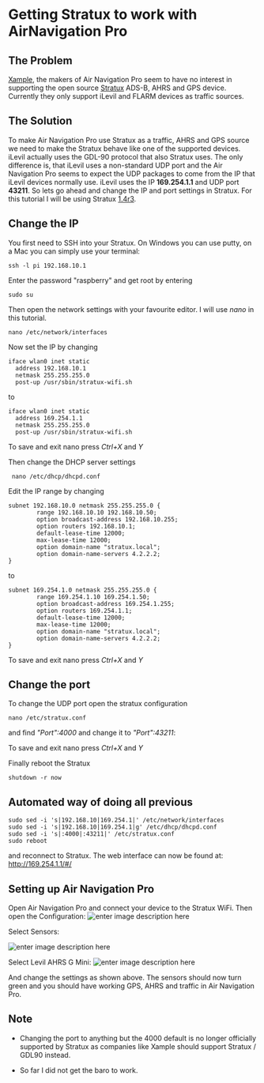 # Getting Stratux to work with AirNavigation Pro

## The Problem
[Xample](https://www.airnavigation.aero/), the makers of Air Navigation Pro seem to have no interest in supporting the open source [Stratux](http://stratux.me/)  ADS-B, AHRS and GPS device. Currently they only support iLevil and FLARM devices as traffic sources. 

## The Solution

To make Air Navigation Pro use Stratux as a traffic, AHRS and GPS source we need to make the Stratux behave like one of the supported devices. iLevil actually uses the GDL-90 protocol that also Stratux uses. The only difference is, that iLevil uses a non-standard UDP port and the Air Navigation Pro seems to expect the UDP packages to come from the IP that iLevil devices normally use. iLevil uses the IP **169.254.1.1** and UDP port **43211**. So lets go ahead and change the IP and port settings in Stratux. For this tutorial I will be using Stratux [1.4r3](https://github.com/cyoung/stratux/tree/v1.4r3).

## Change the IP

You first need to SSH into your Stratux. On Windows you can use putty, on a Mac you can simply use your terminal:

    ssh -l pi 192.168.10.1

Enter the password "raspberry" and get root by entering

    sudo su

Then open the network settings with your favourite editor. I will use *nano* in this tutorial.

    nano /etc/network/interfaces
  Now set the IP by changing
  

    iface wlan0 inet static
      address 192.168.10.1
      netmask 255.255.255.0
      post-up /usr/sbin/stratux-wifi.sh
 
 to
 
    iface wlan0 inet static
      address 169.254.1.1
      netmask 255.255.255.0
      post-up /usr/sbin/stratux-wifi.sh
 
 To save and exit nano press *Ctrl+X* and *Y*
 
 Then change the DHCP server settings

     nano /etc/dhcp/dhcpd.conf
Edit the IP range by changing

    subnet 192.168.10.0 netmask 255.255.255.0 {
            range 192.168.10.10 192.168.10.50;
            option broadcast-address 192.168.10.255;
            option routers 192.168.10.1;
            default-lease-time 12000;
            max-lease-time 12000;
            option domain-name "stratux.local";
            option domain-name-servers 4.2.2.2;
    }

to

    subnet 169.254.1.0 netmask 255.255.255.0 {
            range 169.254.1.10 169.254.1.50;
            option broadcast-address 169.254.1.255;
            option routers 169.254.1.1;
            default-lease-time 12000;
            max-lease-time 12000;
            option domain-name "stratux.local";
            option domain-name-servers 4.2.2.2;
    }
 
 To save and exit nano press *Ctrl+X* and *Y*


## Change the port
To change the UDP port open the stratux configuration

    nano /etc/stratux.conf 
and find *"Port":4000* and change it to *"Port":43211*:

 To save and exit nano press *Ctrl+X* and *Y*

Finally reboot the Stratux

    shutdown -r now
    
 ## Automated way of doing all previous
 
	sudo sed -i 's|192.168.10|169.254.1|' /etc/network/interfaces
	sudo sed -i 's|192.168.10|169.254.1|g' /etc/dhcp/dhcpd.conf 
	sudo sed -i 's|:4000|:43211|' /etc/stratux.conf
	sudo reboot

and reconnect to Stratux. The web interface can now be found at:
http://169.254.1.1/#/

## Setting up Air Navigation Pro
Open Air Navigation Pro and connect your device to the Stratux WiFi. Then open the Configuration:
![enter image description here](https://github.com/0sander/stratux_air_nav_pro/raw/master/E3EC0B2D-E4E5-4803-AB5B-34AFAFD3D3A0.png)

Select Sensors:

![enter image description here](https://github.com/0sander/stratux_air_nav_pro/raw/master/91A17359-02C2-47E5-B0EA-82E5CA4574A7.png)

Select Levil AHRS G Mini:
![enter image description here](https://github.com/0sander/stratux_air_nav_pro/raw/master/18B1CD58-0BE5-487A-B2CA-85D81704CA26.png)

And change the settings as shown above. The sensors should now turn green and you should have working GPS, AHRS and traffic in Air Navigation Pro.

## Note
- Changing the port to anything but the 4000 default is no longer officially supported by Stratux as companies like Xample should support Stratux / GDL90 instead. 

- So far I did not get the baro to work.
